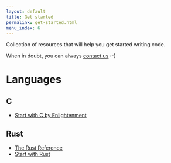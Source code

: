 ```yaml
---
layout: default
title: Get started
permalink: get-started.html
menu_index: 6
---
```


Collection of resources that will help you get started writing code.

When in doubt, you can always [contact us](index.html#contact-us) :-)

# Languages

## C

-   [Start with C by Enlightenment](https://www.enlightenment.org/docs/c/start)

## Rust

-   [The Rust Reference](https://doc.rust-lang.org/reference.html)
-   [Start with Rust](https://www.rust-lang.org/en-US/documentation.html)
